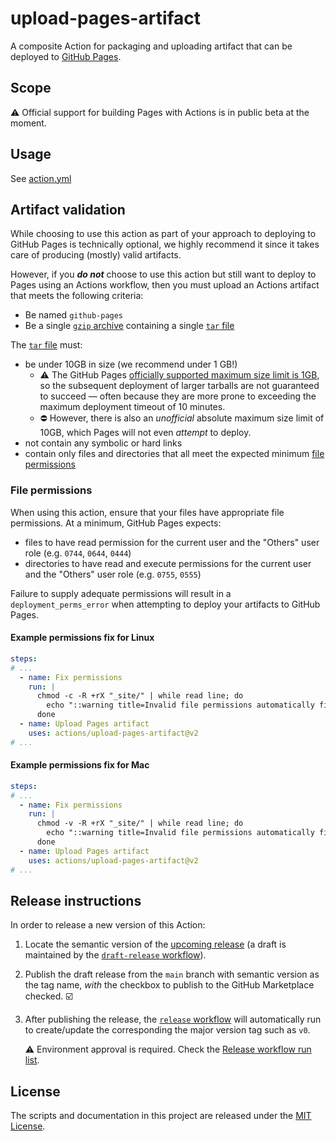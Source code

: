 # upload-pages-artifact

A composite Action for packaging and uploading artifact that can be deployed to [GitHub Pages][pages].

## Scope

⚠️ Official support for building Pages with Actions is in public beta at the moment.

## Usage

See [action.yml](action.yml)

<!-- TODO: document custom workflow -->

## Artifact validation

While choosing to use this action as part of your approach to deploying to GitHub Pages is technically optional, we highly recommend it since it takes care of producing (mostly) valid artifacts.

However, if you _**do not**_ choose to use this action but still want to deploy to Pages using an Actions workflow, then you must upload an Actions artifact that meets the following criteria:

- Be named `github-pages`
- Be a single [`gzip` archive][gzip] containing a single [`tar` file][tar]

The [`tar` file][tar] must:

- be under 10GB in size (we recommend under 1 GB!)
  - :warning: The GitHub Pages [officially supported maximum size limit is 1GB][pages-usage-limits], so the subsequent deployment of larger tarballs are not guaranteed to succeed &mdash; often because they are more prone to exceeding the maximum deployment timeout of 10 minutes.
  - ⛔ However, there is also an _unofficial_ absolute maximum size limit of 10GB, which Pages will not even _attempt_ to deploy.
- not contain any symbolic or hard links
- contain only files and directories that all meet the expected minimum [file permissions](#file-permissions)

### File permissions

When using this action, ensure that your files have appropriate file permissions.
At a minimum, GitHub Pages expects:
- files to have read permission for the current user and the "Others" user role (e.g. `0744`, `0644`, `0444`)
- directories to have read and execute permissions for the current user and the "Others" user role (e.g. `0755`, `0555`)

Failure to supply adequate permissions will result in a `deployment_perms_error` when attempting to deploy your artifacts to GitHub Pages.

#### Example permissions fix for Linux

```yaml
steps:
# ...
  - name: Fix permissions
    run: |
      chmod -c -R +rX "_site/" | while read line; do
        echo "::warning title=Invalid file permissions automatically fixed::$line"
      done
  - name: Upload Pages artifact
    uses: actions/upload-pages-artifact@v2
# ...
```

#### Example permissions fix for Mac

```yaml
steps:
# ...
  - name: Fix permissions
    run: |
      chmod -v -R +rX "_site/" | while read line; do
        echo "::warning title=Invalid file permissions automatically fixed::$line"
      done
  - name: Upload Pages artifact
    uses: actions/upload-pages-artifact@v2
# ...
```

## Release instructions

In order to release a new version of this Action:

1. Locate the semantic version of the [upcoming release][release-list] (a draft is maintained by the [`draft-release` workflow][draft-release]).

2. Publish the draft release from the `main` branch with semantic version as the tag name, _with_ the checkbox to publish to the GitHub Marketplace checked. :ballot_box_with_check:

3. After publishing the release, the [`release` workflow][release] will automatically run to create/update the corresponding the major version tag such as `v0`.

   ⚠️ Environment approval is required. Check the [Release workflow run list][release-workflow-runs].

## License

The scripts and documentation in this project are released under the [MIT License](LICENSE).

<!-- references -->
[pages]: https://pages.github.com
[release-list]: https://github.com/actions/upload-pages-artifact/releases
[draft-release]: .github/workflows/draft-release.yml
[release]: .github/workflows/release.yml
[release-workflow-runs]: https://github.com/actions/upload-pages-artifact/actions/workflows/release.yml
[gzip]: https://en.wikipedia.org/wiki/Gzip
[tar]: https://en.wikipedia.org/wiki/Tar_(computing)
[pages-usage-limits]: https://docs.github.com/en/pages/getting-started-with-github-pages/about-github-pages#usage-limits
